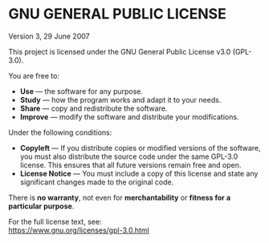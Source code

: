 # GNU GENERAL PUBLIC LICENSE
Version 3, 29 June 2007

This project is licensed under the GNU General Public License v3.0 (GPL-3.0).

You are free to:

- **Use** — the software for any purpose.
- **Study** — how the program works and adapt it to your needs.
- **Share** — copy and redistribute the software.
- **Improve** — modify the software and distribute your modifications.

Under the following conditions:

- **Copyleft** — If you distribute copies or modified versions of the software, you must also distribute the source code under the same GPL-3.0 license. This ensures that all future versions remain free and open.
- **License Notice** — You must include a copy of this license and state any significant changes made to the original code.

There is **no warranty**, not even for **merchantability** or **fitness for a particular purpose**.

For the full license text, see:  
https://www.gnu.org/licenses/gpl-3.0.html
